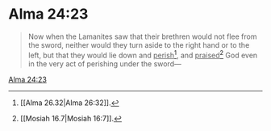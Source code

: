 # Alma 24:23

> Now when the Lamanites saw that their brethren would not flee from the sword, neither would they turn aside to the right hand or to the left, but that they would lie down and <u>perish</u>[^a], and <u>praised</u>[^b] God even in the very act of perishing under the sword—

[Alma 24:23](https://www.churchofjesuschrist.org/study/scriptures/bofm/alma/24?lang=eng&id=p23#p23)


[^a]: [[Alma 26.32|Alma 26:32]].  
[^b]: [[Mosiah 16.7|Mosiah 16:7]].  
